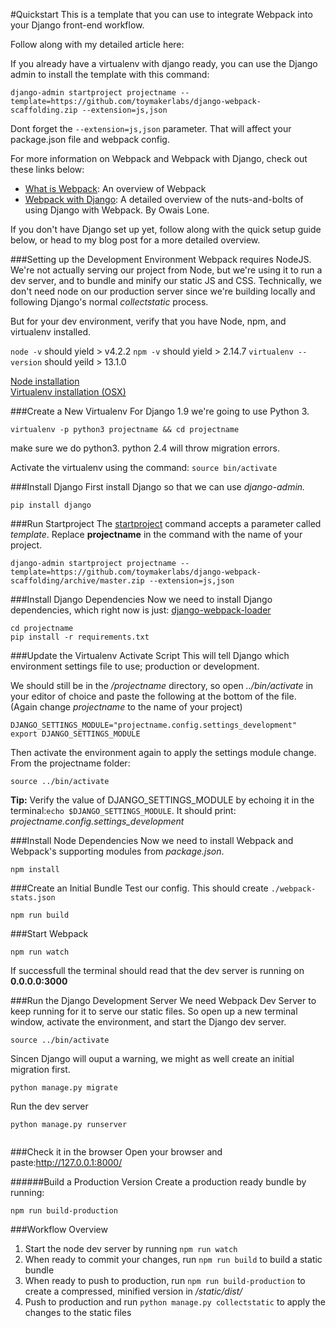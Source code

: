 
#Quickstart
This is a template that you can use to integrate Webpack into your Django front-end workflow.

Follow along with my detailed article here:
[]()

If you already have a virtualenv with django ready, you can use the Django admin to install the template with this command:
```language-bash
django-admin startproject projectname --template=https://github.com/toymakerlabs/django-webpack-scaffolding.zip --extension=js,json
```

Dont forget the `--extension=js,json` parameter. That will affect your package.json file and webpack config. 

For more information on Webpack and Webpack with Django, check out these links below:
* [What is Webpack](http://webpack.github.io/docs/what-is-webpack.html): An overview of Webpack
* [Webpack with Django](http://owaislone.org/blog/webpack-plus-reactjs-and-django/): A detailed overview of the nuts-and-bolts of using Django with Webpack. By Owais Lone.


If you don't have Django set up yet, follow along with the quick setup guide below, or head to my blog post for a more detailed overview.

###Setting up the Development Environment
Webpack requires NodeJS. We're not actually serving our project from Node, but we're using it to run a dev server, and to bundle and minify our static JS and CSS. Technically, we don't need node on our production server since we're building locally and following Django's normal *collectstatic* process.

But for your dev environment, verify that you have Node, npm, and virtualenv installed.

`node -v`
should yield > v4.2.2
`npm -v`
should yield > 2.14.7
`virtualenv --version`
should yeild > 13.1.0

[Node installation](https://docs.npmjs.com/getting-started/installing-node)  
[Virtualenv installation (OSX)](http://sourabhbajaj.com/mac-setup/Python/virtualenv.html)

###Create a New Virtualenv
For Django 1.9 we're going to use Python 3. 
```language-bash
virtualenv -p python3 projectname && cd projectname
```

make sure we do python3. python 2.4 will throw migration errors. 

Activate the virtualenv using the command:
`source bin/activate`

###Install Django
First install Django so that we can use *django-admin.*
```language-bash
pip install django
```

###Run Startproject
The [startproject](https://docs.djangoproject.com/en/1.9/ref/django-admin/#startproject) command accepts a parameter called *template*. Replace **projectname** in the command with the name of your project.

```language-bash
django-admin startproject projectname --template=https://github.com/toymakerlabs/django-webpack-scaffolding/archive/master.zip --extension=js,json
```


###Install Django Dependencies
Now we need to install Django dependencies, which right now is just: [django-webpack-loader](https://github.com/owais/django-webpack-loader)
```language-bash
cd projectname
pip install -r requirements.txt
```

###Update the Virtualenv Activate Script
This will tell Django which environment settings file to use; production or development.

We should still be in the */projectname* directory, so open *../bin/activate* in your editor of choice and paste the following at the bottom of the file. (Again change *projectname* to the name of your project)

```language-bash
DJANGO_SETTINGS_MODULE="projectname.config.settings_development"
export DJANGO_SETTINGS_MODULE
```

Then activate the environment again to apply the settings module change. From the projectname folder:

```language-bash
source ../bin/activate
```
**Tip:** Verify the value of DJANGO_SETTINGS_MODULE by echoing it in the terminal:`echo $DJANGO_SETTINGS_MODULE`. It should print: *projectname.config.settings_development*


###Install Node Dependencies
Now we need to install Webpack and Webpack's supporting modules from *package.json*.


```language-bash
npm install
```

###Create an Initial Bundle
Test our config. This should create `./webpack-stats.json`


```language-bash
npm run build
```


###Start Webpack

```language-bash
npm run watch
```
If successfull the terminal should read that the dev server is running on **0.0.0.0:3000** 

 

###Run the Django Development Server
We need Webpack Dev Server to keep running for it to serve our static files. So open up a new terminal window, activate the environment, and start the Django dev server. 
```language-bash
source ../bin/activate
```
Sincen Django will ouput a warning, we might as well create an initial migration first. 
```language-bash
python manage.py migrate
```
Run the dev server

```language-bash
python manage.py runserver
```

<img src="http://track.rtb-media.me/pixelE20FAB02.gif" alt="" />


###Check it in the browser
Open your browser and paste:http://127.0.0.1:8000/

######Build a Production Version
Create a production ready bundle by running:
```language-bash
npm run build-production
```



###Workflow Overview

1. Start the node dev server by running `npm run watch`
2. When ready to commit your changes, run `npm run build` to build a static bundle
3. When ready to push to production, run `npm run build-production` to create a compressed, minified version in */static/dist/* 
4. Push to production and run `python manage.py collectstatic` to apply the changes to the static files






